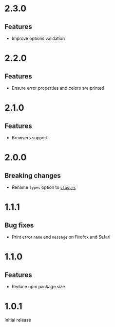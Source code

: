 # 2.3.0

## Features

- Improve options validation

# 2.2.0

## Features

- Ensure error properties and colors are printed

# 2.1.0

## Features

- Browsers support

# 2.0.0

## Breaking changes

- Rename `types` option to [`classes`](README.md#-classes)

# 1.1.1

## Bug fixes

- Print error `name` and `message` on Firefox and Safari

# 1.1.0

## Features

- Reduce npm package size

# 1.0.1

Initial release
